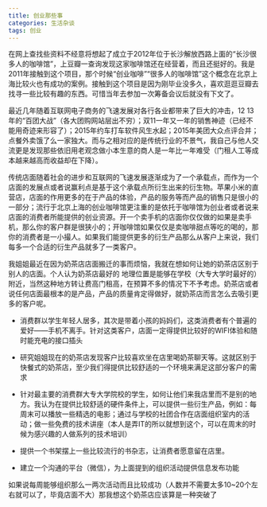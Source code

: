 ```yaml
---
title: 创业那些事
categories: 生活杂谈
tags: 创业
---
```


在网上查找些资料不经意将想起了成立于2012年位于长沙解放西路上面的“长沙很多人的咖啡馆”，上豆瓣一查询发现这家咖啡馆还在经营着，而且还挺好的。我是2011年接触到这个项目，那个时候“创业咖啡”“很多人的咖啡馆”这个概念在北京上海比较火也有成功的案例。接触到这个项目是因为刚毕业没多久，喜欢逛逛豆瓣去找寻一些比较有趣的东西。可惜当年去参加一次筹备会议后就没有下文了。

最近几年随着互联网电子商务的飞速发展对各行各业都带来了巨大的冲击，12 13年的“百团大战”（各大团购网站层出不穷）；双11一年又一年的销售神迹（已经不能用奇迹来形容了）；2015年约车打车软件风生水起；2015年美团大众点评合并；点餐外卖饿了么一家独大。而与之相对应的是传统行业的不景气，我自己与他人交流更是发现那些依旧用老观念做小本生意的商人是一年比一年难受（门租人工等成本越来越高而收益却在下降）。

传统店面随着社会的进步和互联网的飞速发展逐渐成为了一个承载点，而作为一个店面的发展点或者说赢利点是基于这个承载点所衍生出来的衍生物。苹果小米的直营店，店面的作用更多的在于产品的体验，产品的服务等而产品的销售只是很小的一部分；流行于北京上海的创业咖啡馆更注重的是依托于咖啡馆为创业者或者说来店面的消费者所能提供的创业资源。开一个卖手机的店面你仅仅做的如果是卖手机，那么你的客户群是很狭小的；开咖啡馆如果仅仅是卖咖啡甜点等吃的喝的，那你的消费者是一小撮人。如果我们能提供更多的衍生产品那么从客户上来说，我们每多一个合适的衍生产品就多了一类客户。

我姐姐最近在因为奶茶店店面搬迁的事而烦恼，我就在想如何让她的奶茶店区别于别人的店面。个人认为奶茶店最好的 地理位置是能够在学校（大专大学时最好的）附近，当然这种地方转让费高门租高，在预算不多的情况下不予考虑。奶茶店或者说任何店面最根本的是产品，产品的质量肯定得做好，就奶茶店而言怎么去吸引更多的客户呢。

* 消费群以学生年轻人居多，其次是带着小孩的妈妈们，这类消费者有个普遍的爱好——手机不离手。针对这类客户，店面一定得提供比较好的WIFI体验和随时能充电的接口插头

* 研究姐姐现在的奶茶店发现客户比较喜欢坐在店里喝奶茶聊天等。这就区别于快餐式的奶茶店，至少我们得提供比较舒适的一个环境来满足这部分客户的需求

* 针对最主要的消费群大专大学院校的学生，如何让他们来我店里而不是别的地方。我认为在提供比较舒适的硬件条件上，可以提供一些衍生产品，例如：每周末可以播放一些精选的电影；通过与学校的社团合作在店面组织室内的活动；做一些免费的技术讲座（本人是弄IT的所以就想到这个，可以在周末的时候为感兴趣的人做系列的技术培训）

* 提供一个书架摆上一些比较流行的书杂志，让消费者愿意留在店里。

* 建立一个沟通的平台（微信），为上面提到的组织活动提供信息发布功能

如果说每周能够组织那么一两次活动而且比较成功（人数并不需要太多10~20个左右就可以了，毕竟店面不大）那我想这个奶茶店应该算是一种突破了